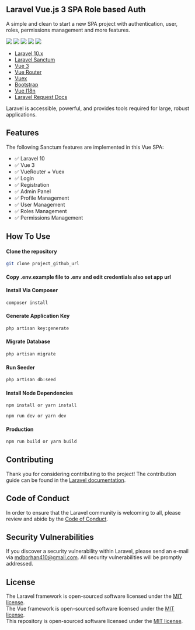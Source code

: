 ## Laravel Vue.js 3 SPA Role based Auth

A simple and clean to start a new SPA project with authentication, user, roles, permissions management and more features. 

[![](https://img.shields.io/badge/vue.js-v3.3-04C690.svg)](https://vuejs.org)
[![](https://img.shields.io/badge/Laravel-v10.26.2-ff2e21.svg)](https://laravel.com)
[![](https://img.shields.io/badge/bootstrap-v5.3-712cf9.svg)](https://getbootstrap.com)
[![](https://img.shields.io/badge/axios-v1.5-5A29E4.svg)](https://axios-http.com)
[![](https://img.shields.io/badge/vite-v4.4-646cff.svg)](https://vitejs.dev)

- [Laravel 10.x](https://github.com/laravel/laravel)
- [Laravel Sanctum](https://laravel.com/docs/10.x/sanctum)
- [Vue 3](https://github.com/vuejs/vue)
- [Vue Router](https://router.vuejs.org/)
- [Vuex](https://vuex.vuejs.org/)
- [Bootstrap](https://getbootstrap.com/)
- [Vue I18n](https://vue-i18n.intlify.dev)
- [Laravel Request Docs](https://github.com/rakutentech/laravel-request-docs)

Laravel is accessible, powerful, and provides tools required for large, robust applications.

## Features

The following Sanctum features are implemented in this Vue SPA:

- ✅ Laravel 10
- ✅ Vue 3
- ✅ VueRouter + Vuex
- ✅ Login
- ✅ Registration
- ✅ Admin Panel
- ✅ Profile Management
- ✅ User Management
- ✅ Roles Management
- ✅ Permissions Management

## How To Use
#### Clone the repository

```bash
git clone project_github_url
```

#### Copy .env.example file to .env and edit credentials also set app url

#### Install Via Composer

```bash
composer install
```

#### Generate Application Key

```bash
php artisan key:generate
```

#### Migrate Database

```bash
php artisan migrate
```

#### Run Seeder

```bash
php artisan db:seed
```

#### Install Node Dependencies

```bash
npm install or yarn install

npm run dev or yarn dev
```
#### Production

```bash
npm run build or yarn build
```

## Contributing

Thank you for considering contributing to the project! The contribution guide can be found in the [Laravel documentation](https://laravel.com/docs/contributions).

## Code of Conduct

In order to ensure that the Laravel community is welcoming to all, please review and abide by the [Code of Conduct](https://laravel.com/docs/contributions#code-of-conduct).

## Security Vulnerabilities

If you discover a security vulnerability within Laravel, please send an e-mail via [mdborhan410@gmail.com](mailto:mdborhan410@gmail.com). All security vulnerabilities will be promptly addressed.

## License

The Laravel framework is open-sourced software licensed under the [MIT license](https://opensource.org/licenses/MIT).    
The Vue framework is open-sourced software licensed under the [MIT license](https://opensource.org/licenses/MIT).    
This repository is open-sourced software licensed under the [MIT license](https://opensource.org/licenses/MIT). 
